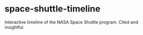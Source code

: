 # space-shuttle-timeline
Interactive timeline of the NASA Space Shuttle program. Cited and insightful. 
